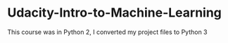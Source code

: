 # Udacity-Intro-to-Machine-Learning
This course was in Python 2, I converted my project files to Python 3
